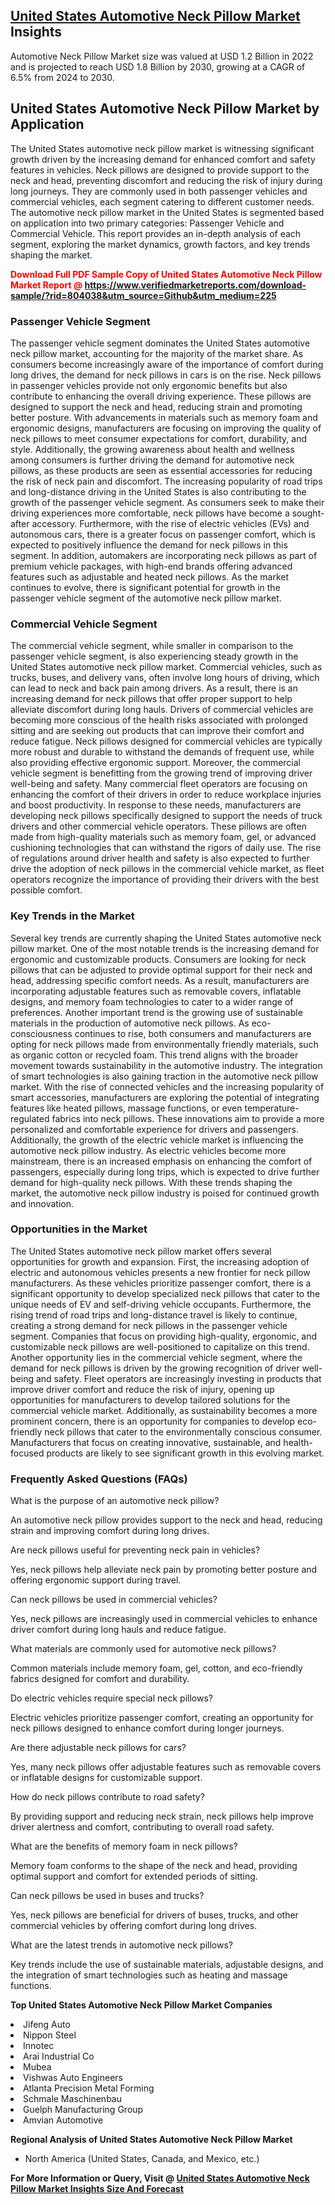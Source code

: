 <h2><a href="https://www.verifiedmarketreports.com/download-sample/?rid=804038&amp;utm_source=Github&amp;utm_medium=225" target="_blank">United States Automotive Neck Pillow Market</a> Insights</h2><p>Automotive Neck Pillow Market size was valued at USD 1.2 Billion in 2022 and is projected to reach USD 1.8 Billion by 2030, growing at a CAGR of 6.5% from 2024 to 2030.</p><p><h2>United States Automotive Neck Pillow Market by Application</h2> <p>The United States automotive neck pillow market is witnessing significant growth driven by the increasing demand for enhanced comfort and safety features in vehicles. Neck pillows are designed to provide support to the neck and head, preventing discomfort and reducing the risk of injury during long journeys. They are commonly used in both passenger vehicles and commercial vehicles, each segment catering to different customer needs. The automotive neck pillow market in the United States is segmented based on application into two primary categories: Passenger Vehicle and Commercial Vehicle. This report provides an in-depth analysis of each segment, exploring the market dynamics, growth factors, and key trends shaping the market. <strong><p><span class=""><span style="color: #ff0000;"><strong>Download Full PDF Sample Copy of United States Automotive Neck Pillow Market Report</strong> @ </span><a href="https://www.verifiedmarketreports.com/download-sample/?rid=804038&amp;utm_source=Github&amp;utm_medium=225" target="_blank">https://www.verifiedmarketreports.com/download-sample/?rid=804038&amp;utm_source=Github&amp;utm_medium=225</a></span></p></strong></p> <h3>Passenger Vehicle Segment</h3> <p>The passenger vehicle segment dominates the United States automotive neck pillow market, accounting for the majority of the market share. As consumers become increasingly aware of the importance of comfort during long drives, the demand for neck pillows in cars is on the rise. Neck pillows in passenger vehicles provide not only ergonomic benefits but also contribute to enhancing the overall driving experience. These pillows are designed to support the neck and head, reducing strain and promoting better posture. With advancements in materials such as memory foam and ergonomic designs, manufacturers are focusing on improving the quality of neck pillows to meet consumer expectations for comfort, durability, and style. Additionally, the growing awareness about health and wellness among consumers is further driving the demand for automotive neck pillows, as these products are seen as essential accessories for reducing the risk of neck pain and discomfort. The increasing popularity of road trips and long-distance driving in the United States is also contributing to the growth of the passenger vehicle segment. As consumers seek to make their driving experiences more comfortable, neck pillows have become a sought-after accessory. Furthermore, with the rise of electric vehicles (EVs) and autonomous cars, there is a greater focus on passenger comfort, which is expected to positively influence the demand for neck pillows in this segment. In addition, automakers are incorporating neck pillows as part of premium vehicle packages, with high-end brands offering advanced features such as adjustable and heated neck pillows. As the market continues to evolve, there is significant potential for growth in the passenger vehicle segment of the automotive neck pillow market. <h3>Commercial Vehicle Segment</h3> <p>The commercial vehicle segment, while smaller in comparison to the passenger vehicle segment, is also experiencing steady growth in the United States automotive neck pillow market. Commercial vehicles, such as trucks, buses, and delivery vans, often involve long hours of driving, which can lead to neck and back pain among drivers. As a result, there is an increasing demand for neck pillows that offer proper support to help alleviate discomfort during long hauls. Drivers of commercial vehicles are becoming more conscious of the health risks associated with prolonged sitting and are seeking out products that can improve their comfort and reduce fatigue. Neck pillows designed for commercial vehicles are typically more robust and durable to withstand the demands of frequent use, while also providing effective ergonomic support. Moreover, the commercial vehicle segment is benefitting from the growing trend of improving driver well-being and safety. Many commercial fleet operators are focusing on enhancing the comfort of their drivers in order to reduce workplace injuries and boost productivity. In response to these needs, manufacturers are developing neck pillows specifically designed to support the needs of truck drivers and other commercial vehicle operators. These pillows are often made from high-quality materials such as memory foam, gel, or advanced cushioning technologies that can withstand the rigors of daily use. The rise of regulations around driver health and safety is also expected to further drive the adoption of neck pillows in the commercial vehicle market, as fleet operators recognize the importance of providing their drivers with the best possible comfort. <h3>Key Trends in the Market</h3> <p>Several key trends are currently shaping the United States automotive neck pillow market. One of the most notable trends is the increasing demand for ergonomic and customizable products. Consumers are looking for neck pillows that can be adjusted to provide optimal support for their neck and head, addressing specific comfort needs. As a result, manufacturers are incorporating adjustable features such as removable covers, inflatable designs, and memory foam technologies to cater to a wider range of preferences. Another important trend is the growing use of sustainable materials in the production of automotive neck pillows. As eco-consciousness continues to rise, both consumers and manufacturers are opting for neck pillows made from environmentally friendly materials, such as organic cotton or recycled foam. This trend aligns with the broader movement towards sustainability in the automotive industry. The integration of smart technologies is also gaining traction in the automotive neck pillow market. With the rise of connected vehicles and the increasing popularity of smart accessories, manufacturers are exploring the potential of integrating features like heated pillows, massage functions, or even temperature-regulated fabrics into neck pillows. These innovations aim to provide a more personalized and comfortable experience for drivers and passengers. Additionally, the growth of the electric vehicle market is influencing the automotive neck pillow industry. As electric vehicles become more mainstream, there is an increased emphasis on enhancing the comfort of passengers, especially during long trips, which is expected to drive further demand for high-quality neck pillows. With these trends shaping the market, the automotive neck pillow industry is poised for continued growth and innovation. <h3>Opportunities in the Market</h3> <p>The United States automotive neck pillow market offers several opportunities for growth and expansion. First, the increasing adoption of electric and autonomous vehicles presents a new frontier for neck pillow manufacturers. As these vehicles prioritize passenger comfort, there is a significant opportunity to develop specialized neck pillows that cater to the unique needs of EV and self-driving vehicle occupants. Furthermore, the rising trend of road trips and long-distance travel is likely to continue, creating a strong demand for neck pillows in the passenger vehicle segment. Companies that focus on providing high-quality, ergonomic, and customizable neck pillows are well-positioned to capitalize on this trend. Another opportunity lies in the commercial vehicle segment, where the demand for neck pillows is driven by the growing recognition of driver well-being and safety. Fleet operators are increasingly investing in products that improve driver comfort and reduce the risk of injury, opening up opportunities for manufacturers to develop tailored solutions for the commercial vehicle market. Additionally, as sustainability becomes a more prominent concern, there is an opportunity for companies to develop eco-friendly neck pillows that cater to the environmentally conscious consumer. Manufacturers that focus on creating innovative, sustainable, and health-focused products are likely to see significant growth in this evolving market. <h3>Frequently Asked Questions (FAQs)</h3> <p>What is the purpose of an automotive neck pillow?</p> <p>An automotive neck pillow provides support to the neck and head, reducing strain and improving comfort during long drives.</p> <p>Are neck pillows useful for preventing neck pain in vehicles?</p> <p>Yes, neck pillows help alleviate neck pain by promoting better posture and offering ergonomic support during travel.</p> <p>Can neck pillows be used in commercial vehicles?</p> <p>Yes, neck pillows are increasingly used in commercial vehicles to enhance driver comfort during long hauls and reduce fatigue.</p> <p>What materials are commonly used for automotive neck pillows?</p> <p>Common materials include memory foam, gel, cotton, and eco-friendly fabrics designed for comfort and durability.</p> <p>Do electric vehicles require special neck pillows?</p> <p>Electric vehicles prioritize passenger comfort, creating an opportunity for neck pillows designed to enhance comfort during longer journeys.</p> <p>Are there adjustable neck pillows for cars?</p> <p>Yes, many neck pillows offer adjustable features such as removable covers or inflatable designs for customizable support.</p> <p>How do neck pillows contribute to road safety?</p> <p>By providing support and reducing neck strain, neck pillows help improve driver alertness and comfort, contributing to overall road safety.</p> <p>What are the benefits of memory foam in neck pillows?</p> <p>Memory foam conforms to the shape of the neck and head, providing optimal support and comfort for extended periods of sitting.</p> <p>Can neck pillows be used in buses and trucks?</p> <p>Yes, neck pillows are beneficial for drivers of buses, trucks, and other commercial vehicles by offering comfort during long drives.</p> <p>What are the latest trends in automotive neck pillows?</p> <p>Key trends include the use of sustainable materials, adjustable designs, and the integration of smart technologies such as heating and massage functions.</p> </p><p><strong>Top United States Automotive Neck Pillow Market Companies</strong></p><div data-test-id=""><p><li>Jifeng Auto</li><li> Nippon Steel</li><li> Innotec</li><li> Arai Industrial Co</li><li> Mubea</li><li> Vishwas Auto Engineers</li><li> Atlanta Precision Metal Forming</li><li> Schmale Maschinenbau</li><li> Guelph Manufacturing Group</li><li> Amvian Automotive</li></p><div><strong>Regional Analysis of&nbsp;United States Automotive Neck Pillow Market</strong></div><ul><li dir="ltr"><p dir="ltr">North America&nbsp;(United States, Canada, and Mexico, etc.)</p></li></ul><p><strong>For More Information or Query, Visit @&nbsp;</strong><strong><a href="https://www.verifiedmarketreports.com/product/automotive-neck-pillow-market/?utm_source=Github&amp;utm_medium=225" target="_blank">United States Automotive Neck Pillow Market Insights Size And Forecast</a></strong></p></div>
